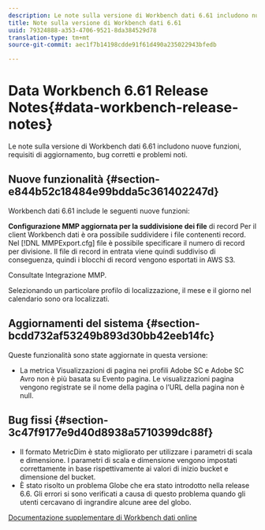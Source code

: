 ```yaml
---
description: Le note sulla versione di Workbench dati 6.61 includono nuove funzioni, requisiti di aggiornamento, bug corretti e problemi noti.
title: Note sulla versione di Workbench dati 6.61
uuid: 79324888-a353-4706-9521-8da384529d78
translation-type: tm+mt
source-git-commit: aec1f7b14198cdde91f61d490a235022943bfedb

---
```



# Data Workbench 6.61 Release Notes{#data-workbench-release-notes}

Le note sulla versione di Workbench dati 6.61 includono nuove funzioni, requisiti di aggiornamento, bug corretti e problemi noti.

## Nuove funzionalità {#section-e844b52c18484e99bdda5c361402247d}

Workbench dati 6.61 include le seguenti nuove funzioni:

**Configurazione MMP aggiornata per la suddivisione dei file** di record Per il client Workbench dati è ora possibile suddividere i file contenenti record. Nel [!DNL MMPExport.cfg] file è possibile specificare il numero di record per divisione. Il file di record in entrata viene quindi suddiviso di conseguenza, quindi i blocchi di record vengono esportati in AWS S3.

Consultate Integrazione [](/help/home/c-get-started/c-exp-data-seg-exp/c-mmp-integration.md)MMP.

Selezionando un particolare profilo di localizzazione, il mese e il giorno nel calendario sono ora localizzati.

## Aggiornamenti del sistema {#section-bcdd732af53249b893d30bb42eeb14fc}

Queste funzionalità sono state aggiornate in questa versione:

* La metrica Visualizzazioni di pagina nei profili Adobe SC e Adobe SC Avro non è più basata su Evento pagina. Le visualizzazioni pagina vengono registrate se il nome della pagina o l’URL della pagina non è null.

## Bug fissi {#section-3c47f9177e9d40d8938a5710399dc88f}

* Il formato MetricDim è stato migliorato per utilizzare i parametri di scala e dimensione. I parametri di scala e dimensione vengono impostati correttamente in base rispettivamente ai valori di inizio bucket e dimensione del bucket.
* È stato risolto un problema Globe che era stato introdotto nella release 6.6. Gli errori si sono verificati a causa di questo problema quando gli utenti cercavano di ingrandire alcune aree del globo.

[Documentazione supplementare di Workbench dati online](/help/home/home.md)
